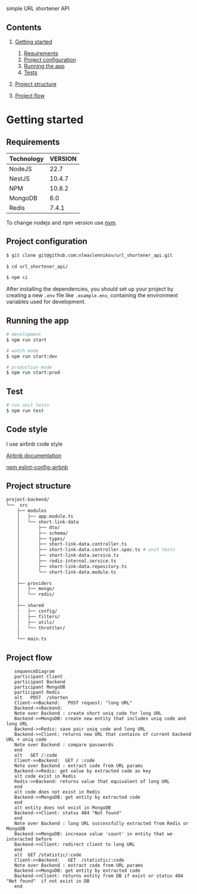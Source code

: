 #
simple URL shortener API
## Contents

1. [Getting started](#getting-started)
    1. [Requirements](#requirements)
    2. [Project configuration](#project-configuration)
    3. [Running the app](#running-the-app)
    5. [Tests](#test)

2. [Project structure](#project-structure)
3. [Project flow](#project-flow)
 

#
# Getting started

## Requirements

| Technology| VERSION |
| --------- | ------- |
| NodeJS    |  22.7   |
| NestJS    |  10.4.7   |
| NPM       |  10.8.2   |
| MongoDB   |  6.0    |
| Redis     |  7.4.1    |


To change nodejs and npm version use [nvm](https://github.com/nvm-sh/nvm/blob/master/README.md).


## Project configuration

```bash
$ git clone git@github.com:vlmaslennikov/url_shortener_api.git
 
$ cd url_shortener_api/
 
$ npm ci
```
After installing the dependencies, you should set up your project by creating a new `.env` file like `.example.env`, containing the environment variables used for development.

## Running the app

```bash
# development
$ npm run start

# watch mode
$ npm run start:dev

# production mode
$ npm run start:prod
```

## Test

```bash
# run unit tests
$ npm run test
```

## Code style
I use airbnb code style 

[Airbnb documentation](https://github.com/airbnb/javascript)

[npm eslint-config-airbnb](https://www.npmjs.com/package/eslint-config-airbnb)

## Project structure

```sh
project-backend/    
└──  src
    ├── modules   
    │   ├── app.module.ts   
    │   └── short-link-data  
    │       ├── dto/  
    │       ├── schema/  
    │       ├── types/  
    │       ├── short-link-data.controller.ts
    │       ├── short-link-data.controller.spec.ts # unit tests
    │       ├── short-link-data.service.ts  
    │       ├── redis-internal.service.ts  
    │       ├── short-link-data.repository.ts
    │       └── short-link-data.module.ts
    │        
    ├── providers
    │   ├── mongo/ 
    │   └── redis/ 
    │        
    ├── shared 
    │   ├── config/
    │   ├── filters/
    │   ├── utils/
    │   └── throttler/
    │    
    └── main.ts  
 ```

## Project flow

```mermaid
   sequenceDiagram
   participant Client
   participant Backend
   participant MongoDB
   participant Redis
   alt   POST  /shorten
   Client->>Backend:   POST request: "long URL"
   Backend->>Backend: 
   Note over Backend : create short uniq code for long URL
   Backend->>MongoDB: create new entity that includes uniq code and long URL
   Backend->>Redis: save pair uniq code and long URL
   Backend->>Client: returns new URL that contains of current backend URL + uniq code
   Note over Backend : compare passwords
   end
   alt   GET /:code
   Client->>Backend:  GET / :code
   Note over Backend : extract code from URL params
   Backend->>Redis: get value by extracted code as key
   alt code exist in Redis
   Redis->>Backend: returns value that equivalent of long URL
   end
   alt code does not exist in Redis
   Backend->>MongoDB: get entity by extracted code  
   end
   alt entity does not exist in MongoDB 
   Backend->>Client: status 404 "Not found"
   end
   Note over Backend : long URL successfully extracted from Redis or MongoDB
   Backend->>MongoDB: increase value 'count' in entity that we interacted before  
   Backend->>Client: redirect client to long URL  
   end
   alt  GET /statistic/:code
   Client->>Backend:   GET  /statistic/:code
   Note over Backend : extract code from URL params
   Backend->>MongoDB: get entity by extracted code 
   Backend->>Client: returns entity from DB if exist or status 404 "Not found"  if not exist in DB
   end 
```
 
 

 





